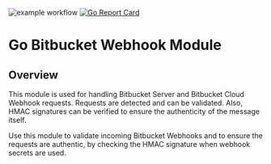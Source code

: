 ![example workflow](https://github.com/serainville/bitbucket-webhooks/actions/workflows/go.yml/badge.svg)
[![Go Report Card](https://goreportcard.com/badge/github.com/serainville/bitbucket-webhooks)](https://goreportcard.com/report/github.com/serainville/bitbucket-webhooks)
# Go Bitbucket Webhook Module
## Overview
This module is used for handling Bitbucket Server and Bitbucket Cloud Webhook requests. Requests are detected and can be validated. Also, HMAC signatures can be verified to ensure the authenticity of the message itself.

Use this module to validate incoming Bitbucket Webhooks and to ensure the requests are authentic, by checking the HMAC signature when webhook secrets are used.


